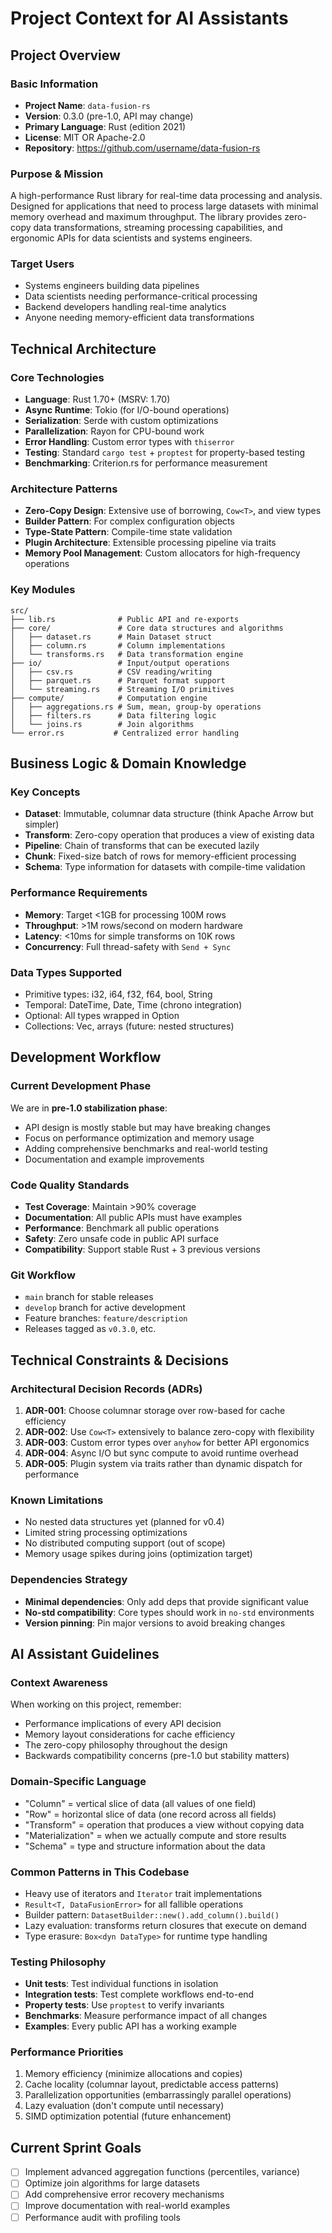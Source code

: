 # Project Context for AI Assistants

## Project Overview

### Basic Information
- **Project Name**: `data-fusion-rs`
- **Version**: 0.3.0 (pre-1.0, API may change)
- **Primary Language**: Rust (edition 2021)
- **License**: MIT OR Apache-2.0
- **Repository**: https://github.com/username/data-fusion-rs

### Purpose & Mission
A high-performance Rust library for real-time data processing and analysis. Designed for applications that need to process large datasets with minimal memory overhead and maximum throughput. The library provides zero-copy data transformations, streaming processing capabilities, and ergonomic APIs for data scientists and systems engineers.

### Target Users
- Systems engineers building data pipelines
- Data scientists needing performance-critical processing
- Backend developers handling real-time analytics
- Anyone needing memory-efficient data transformations

## Technical Architecture

### Core Technologies
- **Language**: Rust 1.70+ (MSRV: 1.70)
- **Async Runtime**: Tokio (for I/O-bound operations)
- **Serialization**: Serde with custom optimizations
- **Parallelization**: Rayon for CPU-bound work
- **Error Handling**: Custom error types with `thiserror`
- **Testing**: Standard `cargo test` + `proptest` for property-based testing
- **Benchmarking**: Criterion.rs for performance measurement

### Architecture Patterns
- **Zero-Copy Design**: Extensive use of borrowing, `Cow<T>`, and view types
- **Builder Pattern**: For complex configuration objects
- **Type-State Pattern**: Compile-time state validation
- **Plugin Architecture**: Extensible processing pipeline via traits
- **Memory Pool Management**: Custom allocators for high-frequency operations

### Key Modules
```
src/
├── lib.rs              # Public API and re-exports
├── core/               # Core data structures and algorithms
│   ├── dataset.rs      # Main Dataset struct
│   ├── column.rs       # Column implementations
│   └── transforms.rs   # Data transformation engine
├── io/                 # Input/output operations
│   ├── csv.rs          # CSV reading/writing
│   ├── parquet.rs      # Parquet format support
│   └── streaming.rs    # Streaming I/O primitives
├── compute/            # Computation engine
│   ├── aggregations.rs # Sum, mean, group-by operations
│   ├── filters.rs      # Data filtering logic
│   └── joins.rs        # Join algorithms
└── error.rs           # Centralized error handling
```

## Business Logic & Domain Knowledge

### Key Concepts
- **Dataset**: Immutable, columnar data structure (think Apache Arrow but simpler)
- **Transform**: Zero-copy operation that produces a view of existing data
- **Pipeline**: Chain of transforms that can be executed lazily
- **Chunk**: Fixed-size batch of rows for memory-efficient processing
- **Schema**: Type information for datasets with compile-time validation

### Performance Requirements
- **Memory**: Target <1GB for processing 100M rows
- **Throughput**: >1M rows/second on modern hardware
- **Latency**: <10ms for simple transforms on 10K rows
- **Concurrency**: Full thread-safety with `Send + Sync`

### Data Types Supported
- Primitive types: i32, i64, f32, f64, bool, String
- Temporal: DateTime, Date, Time (chrono integration)
- Optional: All types wrapped in Option<T>
- Collections: Vec<T>, arrays (future: nested structures)

## Development Workflow

### Current Development Phase
We are in **pre-1.0 stabilization phase**:
- API design is mostly stable but may have breaking changes
- Focus on performance optimization and memory usage
- Adding comprehensive benchmarks and real-world testing
- Documentation and example improvements

### Code Quality Standards
- **Test Coverage**: Maintain >90% coverage
- **Documentation**: All public APIs must have examples
- **Performance**: Benchmark all public operations
- **Safety**: Zero unsafe code in public API surface
- **Compatibility**: Support stable Rust + 3 previous versions

### Git Workflow
- `main` branch for stable releases
- `develop` branch for active development
- Feature branches: `feature/description`
- Releases tagged as `v0.3.0`, etc.

## Technical Constraints & Decisions

### Architectural Decision Records (ADRs)
1. **ADR-001**: Choose columnar storage over row-based for cache efficiency
2. **ADR-002**: Use `Cow<T>` extensively to balance zero-copy with flexibility
3. **ADR-003**: Custom error types over `anyhow` for better API ergonomics
4. **ADR-004**: Async I/O but sync compute to avoid runtime overhead
5. **ADR-005**: Plugin system via traits rather than dynamic dispatch for performance

### Known Limitations
- No nested data structures yet (planned for v0.4)
- Limited string processing optimizations
- No distributed computing support (out of scope)
- Memory usage spikes during joins (optimization target)

### Dependencies Strategy
- **Minimal dependencies**: Only add deps that provide significant value
- **No-std compatibility**: Core types should work in `no-std` environments
- **Version pinning**: Pin major versions to avoid breaking changes

## AI Assistant Guidelines

### Context Awareness
When working on this project, remember:
- Performance implications of every API decision
- Memory layout considerations for cache efficiency
- The zero-copy philosophy throughout the design
- Backwards compatibility concerns (pre-1.0 but stability matters)

### Domain-Specific Language
- "Column" = vertical slice of data (all values of one field)
- "Row" = horizontal slice of data (one record across all fields)
- "Transform" = operation that produces a view without copying data
- "Materialization" = when we actually compute and store results
- "Schema" = type and structure information about the data

### Common Patterns in This Codebase
- Heavy use of iterators and `Iterator` trait implementations
- `Result<T, DataFusionError>` for all fallible operations
- Builder pattern: `DatasetBuilder::new().add_column().build()`
- Lazy evaluation: transforms return closures that execute on demand
- Type erasure: `Box<dyn DataType>` for runtime type handling

### Testing Philosophy
- **Unit tests**: Test individual functions in isolation
- **Integration tests**: Test complete workflows end-to-end
- **Property tests**: Use `proptest` to verify invariants
- **Benchmarks**: Measure performance impact of all changes
- **Examples**: Every public API has a working example

### Performance Priorities
1. Memory efficiency (minimize allocations and copies)
2. Cache locality (columnar layout, predictable access patterns)
3. Parallelization opportunities (embarrassingly parallel operations)
4. Lazy evaluation (don't compute until necessary)
5. SIMD optimization potential (future enhancement)

## Current Sprint Goals
- [ ] Implement advanced aggregation functions (percentiles, variance)
- [ ] Optimize join algorithms for large datasets
- [ ] Add comprehensive error recovery mechanisms
- [ ] Improve documentation with real-world examples
- [ ] Performance audit with profiling tools